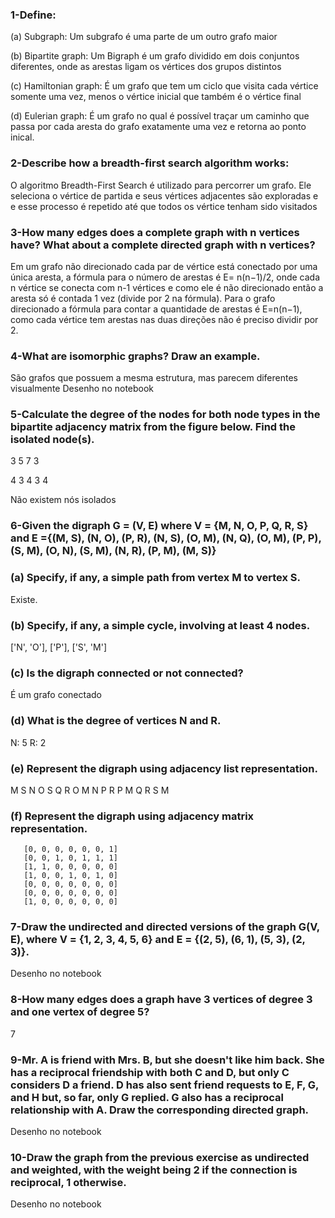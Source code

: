 ### 1-Define:
(a) Subgraph: Um subgrafo é uma parte de um outro grafo maior

(b) Bipartite graph: Um Bigraph é um grafo dividido em dois conjuntos diferentes, onde as arestas ligam os vértices dos grupos distintos

(c) Hamiltonian graph: É um grafo que tem um ciclo que visita cada vértice somente uma vez, menos o vértice inicial que também é o vértice final

(d) Eulerian graph: É um grafo no qual é possível traçar um caminho que passa por cada aresta do grafo exatamente uma vez e retorna ao ponto inical.

### 2-Describe how a breadth-first search algorithm works:
O algoritmo Breadth-First Search é utilizado para percorrer um grafo. Ele seleciona o vértice de partida e seus vértices adjacentes são exploradas e e esse processo é repetido até que todos os vértice tenham sido visitados

### 3-How many edges does a complete graph with n vertices have? What about a complete directed graph with n vertices?
Em um grafo não direcionado cada par de vértice está conectado por uma única aresta, a fórmula para o número de arestas é E= n(n−1)/2, onde cada n vértice se conecta com n-1 vértices e como ele é não direcionado então a aresta só é contada 1 vez (divide por 2 na fórmula).
Para o grafo direcionado a fórmula para contar a quantidade de arestas é E=n(n−1), como cada vértice tem arestas nas duas direções não é preciso dividir por 2.

### 4-What are isomorphic graphs? Draw an example.
São grafos que possuem a mesma estrutura, mas parecem diferentes visualmente
Desenho no notebook

### 5-Calculate the degree of the nodes for both node types in the bipartite adjacency matrix from the figure below. Find the isolated node(s).
3
5
7
3

4
3
4
3
4

Não existem nós isolados

### 6-Given the digraph G = (V, E) where V = {M, N, O, P, Q, R, S} and E ={(M, S), (N, O), (P, R), (N, S), (O, M), (N, Q), (O, M), (P, P), (S, M), (O, N), (S, M), (N, R), (P, M), (M, S)}
### (a) Specify, if any, a simple path from vertex M to vertex S.
Existe.
### (b) Specify, if any, a simple cycle, involving at least 4 nodes.
['N', 'O'], ['P'], ['S', 'M']
### (c) Is the digraph connected or not connected?
É um grafo conectado
### (d) What is the degree of vertices N and R.
N: 5 
R: 2
### (e) Represent the digraph using adjacency list representation.
M S
N O S Q R
O M N
P R P M
Q
R
S M
### (f) Represent the digraph using adjacency matrix representation.
       [0, 0, 0, 0, 0, 0, 1]
       [0, 0, 1, 0, 1, 1, 1]
       [1, 1, 0, 0, 0, 0, 0]
       [1, 0, 0, 1, 0, 1, 0]
       [0, 0, 0, 0, 0, 0, 0]
       [0, 0, 0, 0, 0, 0, 0]
       [1, 0, 0, 0, 0, 0, 0]

### 7-Draw the undirected and directed versions of the graph G(V, E), where V = {1, 2, 3, 4, 5, 6} and E = {(2, 5), (6, 1), (5, 3), (2, 3)}.
Desenho no notebook

### 8-How many edges does a graph have 3 vertices of degree 3 and one vertex of degree 5?
7

### 9-Mr. A is friend with Mrs. B, but she doesn't like him back. She has a reciprocal friendship with both C and D, but only C considers D a friend. D has also sent friend requests to E, F, G, and H but, so far, only G replied. G also has a reciprocal relationship with A. Draw the corresponding directed graph.
Desenho no notebook

### 10-Draw the graph from the previous exercise as undirected and weighted, with the weight being 2 if the connection is reciprocal, 1 otherwise.
Desenho no notebook
